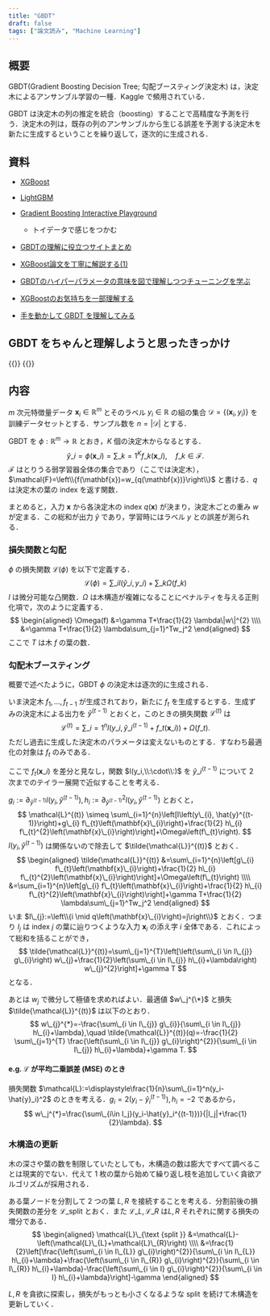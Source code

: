 ```yaml
---
title: "GBDT"
draft: false
tags: ["論文読み", "Machine Learning"]
---
```

## 概要
GBDT(Gradient Boosting Decision Tree; 勾配ブースティング決定木) は，決定木によるアンサンブル学習の一種．Kaggle で頻用されている．

GBDT は決定木の列の推定を統合（boosting）することで高精度な予測を行う．決定木の列は，既存の列のアンサンブルから生じる誤差を予測する決定木を新たに生成するということを繰り返して，逐次的に生成される．

## 資料
- [XGBoost](https://github.com/dmlc/xgboost)
- [LightGBM](https://github.com/Microsoft/LightGBM)

- [Gradient Boosting Interactive Playground](https://arogozhnikov.github.io/2016/07/05/gradient_boosting_playground.html)
  - トイデータで感じをつかむ
- [GBDTの理解に役立つサイトまとめ](https://copypaste-ds.hatenablog.com/entry/2019/09/05/184947)
- [XGBoost論文を丁寧に解説する(1)](https://qiita.com/triwave33/items/aad60f25485a4595b5c8)
- [GBDTのハイパーパラメータの意味を図で理解しつつチューニングを学ぶ](https://knknkn.hatenablog.com/entry/2021/06/29/125226)
- [XGBoostのお気持ちを一部理解する](https://qiita.com/kenmatsu4/items/226f926d87de86c28089)
- [手を動かして GBDT を理解してみる](https://techblog.nhn-techorus.com/archives/14801)

## GBDT をちゃんと理解しようと思ったきっかけ
{{<tweet user="mamas16k" id="1508001575603949568">}}
{{<tweet user="yoshimasaizaki" id="1508047490095857667">}}

## 内容
$m$ 次元特徴量データ $\mathbf{x}_i\in\mathbb{R}^m$ とそのラベル $y_i\in\mathbb{R}$ の組の集合 $\mathcal{D}=\{(\mathbf{x}_i, y_i)\}$ を訓練データセットとする．サンプル数を $n=|\mathcal{D}|$ とする．

GBDT を $\phi:\mathbb{R}^m\rightarrow \mathbb{R}$ とおき，$K$ 個の決定木からなるとする．
$$
\hat{y}\_{i}=\phi\left(\mathbf{x}\_{i}\right)=\sum\_{k=1}^{K} f\_{k}\left(\mathbf{x}\_{i}\right), \quad f\_{k} \in \mathcal{F}.
$$
$\mathcal{F}$ はとりうる弱学習器全体の集合であり（ここでは決定木），$\mathcal{F}=\left\\{f(\mathbf{x})=w_{q(\mathbf{x})}\right\\}$ と書ける．$q$ は決定木の葉の index を返す関数．

まとめると，入力 $\mathbf{x}$ から各決定木の index $q(\mathbf{x})$ が決まり，決定木ごとの重み $w$ が定まる．この総和が出力 $\hat{y}$ であり，学習時にはラベル $y$ との誤差が測られる．

### 損失関数と勾配
$\phi$ の損失関数 $\mathcal{L}(\phi)$ を以下で定義する．
$$
\mathcal{L}(\phi)=\sum\_{i} l\left(\hat{y}\_{i}, y\_{i}\right)+\sum\_{k} \Omega\left(f\_{k}\right)
$$
$l$ は微分可能な凸関数．$\Omega$ は木構造が複雑になることにペナルティを与える正則化項で，次のように定義する．
$$
\begin{aligned}
\Omega(f) &=\gamma T+\frac{1}{2} \lambda\|w\|^{2} \\\\
&=\gamma T+\frac{1}{2} \lambda\sum_{j=1}^Tw_j^2
\end{aligned}
$$
ここで $T$ は木 $f$ の葉の数．
### 勾配木ブースティング
概要で述べたように，GBDT $\phi$ の決定木は逐次的に生成される．

いま決定木 $f_1,\ldots,f_{t-1}$ が生成されており，新たに $f_t$ を生成するとする．生成ずみの決定木による出力を $\hat{y}^{(t-1)}$ とおくと，このときの損失関数 $\mathcal{L}^{(t)}$ は
$$
\mathcal{L}^{(t)}=\sum\_{i=1}^{n} l\left(y\_{i}, \hat{y}\_{i}^{(t-1)}+f\_{t}\left(\mathbf{x}\_{i}\right)\right)+\Omega\left(f\_{t}\right).
$$
ただし過去に生成した決定木のパラメータは変えないものとする．すなわち最適化の対象は $f_t$ のみである．

ここで $f_{t}(\mathbf{x}\_{i})$ を差分と見なし，関数 $l(y_i,\\:\cdot\\:)$ を $\hat{y}\_{i}^{(t-1)}$ について $2$ 次までのテイラー展開で近似することを考える．

$g_{i}:=\partial_{\hat{y}^{(t-1)}} l\left(y_{i}, \hat{y}^{(t-1)}\right),h_{i}:=\partial_{\hat{y}^{(t-1)}}^{2} l\left(y_{i}, \hat{y}^{(t-1)}\right)$ とおくと，
$$
\mathcal{L}^{(t)} \simeq \sum\_{i=1}^{n}\left[l\left(y\_{i}, \hat{y}^{(t-1)}\right)+g\_{i} f\_{t}\left(\mathbf{x}\_{i}\right)+\frac{1}{2} h\_{i} f\_{t}^{2}\left(\mathbf{x}\_{i}\right)\right]+\Omega\left(f\_{t}\right).
$$
$l(y_{i}, \hat{y}^{(t-1)})$ は関係ないので除去して $\tilde{\mathcal{L}}^{(t)}$ とおく．
$$
\begin{aligned}
\tilde{\mathcal{L}}^{(t)} &=\sum\_{i=1}^{n}\left[g\_{i} f\_{t}\left(\mathbf{x}\_{i}\right)+\frac{1}{2} h\_{i} f\_{t}^{2}\left(\mathbf{x}\_{i}\right)\right]+\Omega\left(f\_{t}\right) \\\\
&=\sum_{i=1}^{n}\left[g\_{i} f\_{t}\left(\mathbf{x}\_{i}\right)+\frac{1}{2} h\_{i} f\_{t}^{2}\left(\mathbf{x}\_{i}\right)\right]+\gamma T+\frac{1}{2} \lambda\sum\_{j=1}^Tw_j^2
\end{aligned}
$$
いま $I\_{j}:=\left\\{i \mid q\left(\mathbf{x}\_{i}\right)=j\right\\}$ とおく．つまり $I_j$ は index $j$ の葉に辿りつくような入力 $\mathbf{x}_{i}$ の添え字 $i$ 全体である．これによって総和を括ることができ，
$$
\tilde{\mathcal{L}}^{(t)}=\sum\_{j=1}^{T}\left[\left(\sum\_{i \in I\_{j}} g\_{i}\right) w\_{j}+\frac{1}{2}\left(\sum\_{i \in I\_{j}} h\_{i}+\lambda\right) w\_{j}^{2}\right]+\gamma T
$$
となる．

あとは $w_j$ で微分して極値を求めればよい．最適値 $w\_j^{\*}$ と損失 $\tilde{\mathcal{L}}^{(t)}$ は以下のとおり．
$$
w\_{j}^{*}=-\frac{\sum\_{i \in I\_{j}} g\_{i}}{\sum\_{i \in I\_{j}} h\_{i}+\lambda},\quad \tilde{\mathcal{L}}^{(t)}(q)=-\frac{1}{2} \sum\_{j=1}^{T} \frac{\left(\sum\_{i \in I\_{j}} g\_{i}\right)^{2}}{\sum\_{i \in I\_{j}} h\_{i}+\lambda}+\gamma T.
$$

#### e.g. $\mathcal{L}$ が平均二乗誤差 (MSE) のとき
損失関数 $\mathcal{L}:=\displaystyle\frac{1}{n}\sum\_{i=1}^n(y_i-\hat{y}_i)^2$ のときを考える．$g_i=2(y_i-\hat{y}_i^{(t-1)}),h_i=-2$ であるから，
$$
w\_j^{*}=\frac{\sum\_{i\in I_j}(y_i-\hat{y}_i^{(t-1)})}{|I_j|+\frac{1}{2}\lambda}.
$$

### 木構造の更新
木の深さや葉の数を制限していたとしても，木構造の数は膨大ですべて調べることは現実的でない．代えて 1 枚の葉から始めて繰り返し枝を追加していく貪欲アルゴリズムが採用される．

ある葉ノードを分割して 2 つの葉 $L,R$ を接続することを考える．分割前後の損失関数の差分を $\mathcal{L}\_\text{split}$ とおく．また $\mathcal{L}\_{L},\mathcal{L}\_{R}$ は$L,R$ それぞれに関する損失の増分である．
$$
\begin{aligned}
\mathcal{L}\_{\text {split }} &=\mathcal{L}-\left(\mathcal{L}\_{L}+\mathcal{L}\_{R}\right) \\\\
&=\frac{1}{2}\left[\frac{\left(\sum\_{i \in I\_{L}} g\_{i}\right)^{2}}{\sum\_{i \in I\_{L}} h\_{i}+\lambda}+\frac{\left(\sum\_{i \in I\_{R}} g\_{i}\right)^{2}}{\sum\_{i \in I\_{R}} h\_{i}+\lambda}-\frac{\left(\sum\_{i \in I} g\_{i}\right)^{2}}{\sum\_{i \in I} h\_{i}+\lambda}\right]-\gamma
\end{aligned}
$$

$L,R$ を貪欲に探索し，損失がもっとも小さくなるような split を続けて木構造を更新していく．
